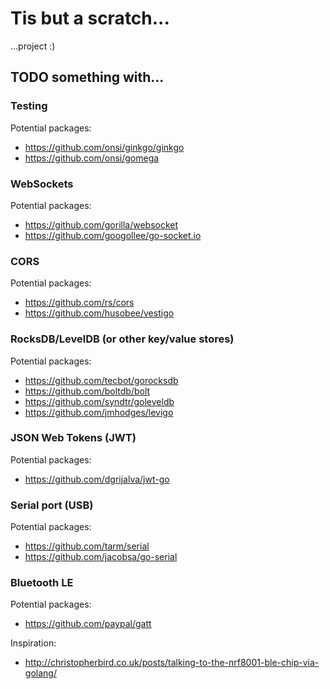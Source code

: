# Tis but a scratch...

...project :)

## TODO something with...

### Testing
Potential packages:
- https://github.com/onsi/ginkgo/ginkgo
- https://github.com/onsi/gomega

### WebSockets
Potential packages:
- https://github.com/gorilla/websocket
- https://github.com/googollee/go-socket.io

### CORS
Potential packages:
- https://github.com/rs/cors
- https://github.com/husobee/vestigo

### RocksDB/LevelDB (or other key/value stores)
Potential packages:
- https://github.com/tecbot/gorocksdb
- https://github.com/boltdb/bolt
- https://github.com/syndtr/goleveldb
- https://github.com/jmhodges/levigo

### JSON Web Tokens (JWT)
Potential packages:
- https://github.com/dgrijalva/jwt-go

### Serial port (USB)
Potential packages:
- https://github.com/tarm/serial
- https://github.com/jacobsa/go-serial

### Bluetooth LE
Potential packages:
- https://github.com/paypal/gatt

Inspiration:
- http://christopherbird.co.uk/posts/talking-to-the-nrf8001-ble-chip-via-golang/
